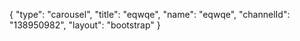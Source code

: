 {
    "type": "carousel",
    "title": "eqwqe",
    "name": "eqwqe",
    "channelId": "138950982",
    "layout": "bootstrap"
}